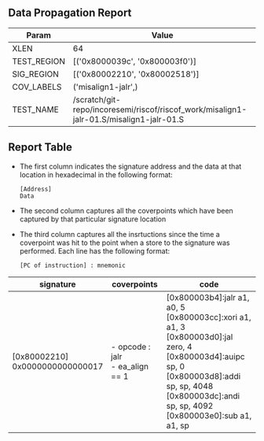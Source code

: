 
## Data Propagation Report

| Param       | Value    |
|-------------|----------|
| XLEN        | 64      |
| TEST_REGION | [('0x8000039c', '0x800003f0')]      |
| SIG_REGION  | [('0x80002210', '0x80002518')]      |
| COV_LABELS  | ('misalign1-jalr',)      |
| TEST_NAME   | /scratch/git-repo/incoresemi/riscof/riscof_work/misalign1-jalr-01.S/misalign1-jalr-01.S    |

## Report Table

- The first column indicates the signature address and the data at that location in hexadecimal in the following format: 
  ```
  [Address]
  Data
  ```

- The second column captures all the coverpoints which have been captured by that particular signature location

- The third column captures all the insrtuctions since the time a coverpoint was
  hit to the point when a store to the signature was performed. Each line has
  the following format:
  ```
  [PC of instruction] : mnemonic
  ```

|            signature             |              coverpoints               |                                                                                                              code                                                                                                              |
|----------------------------------|----------------------------------------|--------------------------------------------------------------------------------------------------------------------------------------------------------------------------------------------------------------------------------|
|[0x80002210]<br>0x0000000000000017|- opcode : jalr<br> - ea_align == 1<br> |[0x800003b4]:jalr a1, a0, 5<br> [0x800003cc]:xori a1, a1, 3<br> [0x800003d0]:jal zero, 4<br> [0x800003d4]:auipc sp, 0<br> [0x800003d8]:addi sp, sp, 4048<br> [0x800003dc]:andi sp, sp, 4092<br> [0x800003e0]:sub a1, a1, sp<br> |
